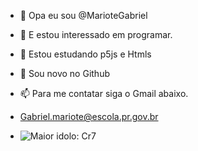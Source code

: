 - 👋 Opa eu sou @MarioteGabriel
- 👀 E estou interessado em programar.
- 🌱 Estou estudando p5js e Htmls
- 🥶 Sou novo no Github
- 📫 Para me contatar siga o Gmail abaixo.
- Gabriel.mariote@escola.pr.gov.br

- ![Maior idolo: Cr7](https://tenor.com/vgts.gif)

<!---
MarioteGabriel/MarioteGabriel is a ✨ special ✨ repository because its `README.md` (this file) appears on your GitHub profile.
You can click the Preview link to take a look at your changes.
--->
